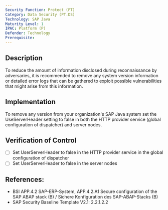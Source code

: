 ```yaml
---
Security Function: Protect (PT)
Category: Data Security (PT.DS)
Technology: SAP Java
Maturity Level: 1
IPAC: Platform (P)
Defender: Technology
Prerequisite: 
---
```


## Description

To reduce the amount of information disclosed during reconnaissance by adversaries, it is recommended to remove any system version information or detailed error logs that can be gathered to exploit possible vulnerabilities that might arise from this information.

## Implementation

To remove any version from your organization's SAP Java system set the UseServerHeader setting to false in both the HTTP provider service (global configuration of dispatcher) and server nodes.


## Verification of Control

- [ ] Set UserServerHeader to false in the HTTP provider service in the global configuration of dispatcher
- [ ] Set UserServerHeader to false in the server nodes

## References:
- BSI APP.4.2 SAP-ERP-System, APP.4.2.A1 Secure configuration of the SAP ABAP stack (B) / Sichere Konfiguration des SAP-ABAP-Stacks (B)
- SAP Security Baseline Template V2.1: 2.2.1.2.2
